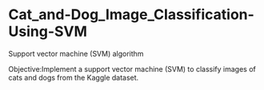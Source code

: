 # Cat_and-Dog_Image_Classification-Using-SVM

Support vector machine (SVM) algorithm

Objective:Implement a support vector machine (SVM) to classify images of cats and dogs from the Kaggle dataset.

